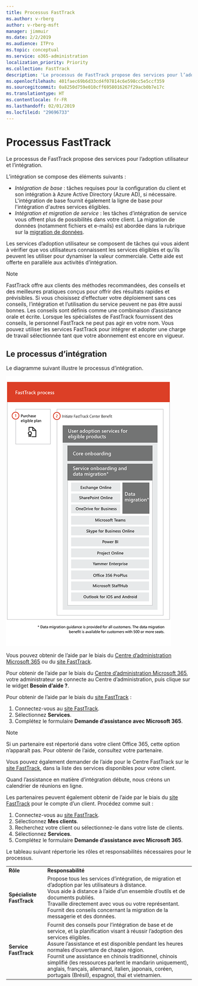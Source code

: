 ```yaml
---
title: Processus FastTrack
ms.author: v-rberg
author: v-rberg-msft
manager: jimmuir
ms.date: 2/2/2019
ms.audience: ITPro
ms.topic: conceptual
ms.service: o365-administration
localization_priority: Priority
ms.collection: FastTrack
description: 'Le processus de FastTrack propose des services pour l’adoption utilisateur et l’intégration. '
ms.openlocfilehash: 401faec69b6d33cd4f07814c6e598cc5e5ccf359
ms.sourcegitcommit: 0a8250d759e010cff6958016267f29acb0b7e17c
ms.translationtype: HT
ms.contentlocale: fr-FR
ms.lasthandoff: 02/01/2019
ms.locfileid: "29696733"
---
```

# <a name="the-fasttrack-process"></a>Processus FastTrack

Le processus de FastTrack propose des services pour l’adoption utilisateur et l’intégration.  
  
L’intégration se compose des éléments suivants :
  
- *Intégration de base* : tâches requises pour la configuration du client et son intégration à Azure Active Directory (Azure AD), si nécessaire. L'intégration de base fournit également la ligne de base pour l'intégration d'autres services éligibles. 
- *Intégration et migration de service* : les tâches d’intégration de service vous offrent plus de possibilités dans votre client. La migration de données (notamment fichiers et e-mails) est abordée dans la rubrique sur la [migration de données](O365-data-migration.md). 
    
Les services d’adoption utilisateur se composent de tâches qui vous aident à vérifier que vos utilisateurs connaissent les services éligibles et qu’ils peuvent les utiliser pour dynamiser la valeur commerciale. Cette aide est offerte en parallèle aux activités d’intégration.
  
> [!NOTE]
> FastTrack offre aux clients des méthodes recommandées, des conseils et des meilleures pratiques conçus pour offrir des résultats rapides et prévisibles. Si vous choisissez d’effectuer votre déploiement sans ces conseils, l’intégration et l’utilisation du service peuvent ne pas être aussi bonnes. Les conseils sont définis comme une combinaison d’assistance orale et écrite. Lorsque les spécialistes de FastTrack fournissent des conseils, le personnel FastTrack ne peut pas agir en votre nom. Vous pouvez utiliser les services FastTrack pour intégrer et adopter une charge de travail sélectionnée tant que votre abonnement est encore en vigueur. 
  
## <a name="the-onboarding-process"></a>Le processus d’intégration

Le diagramme suivant illustre le processus d’intégration.
  
![Chronologie pour l’utilisation du service d’intégration](media/O365-Onboarding-Timeline.png)
  
Vous pouvez obtenir de l’aide par le biais du [Centre d’administration Microsoft 365](https://go.microsoft.com/fwlink/?linkid=2032704) ou du [site FastTrack](https://go.microsoft.com/fwlink/?linkid=780698). 

Pour obtenir de l’aide par le biais du [Centre d’administration Microsoft 365](https://go.microsoft.com/fwlink/?linkid=2032704), votre administrateur se connecte au Centre d’administration, puis clique sur le widget **Besoin d’aide ?**. 

Pour obtenir de l’aide par le biais du [site FastTrack](https://go.microsoft.com/fwlink/?linkid=780698) : 
1.  Connectez-vous au [site FastTrack](https://go.microsoft.com/fwlink/?linkid=780698). 
2.  Sélectionnez **Services**.
3.  Complétez le formulaire **Demande d’assistance avec Microsoft 365**. 
> [!NOTE]
>  Si un partenaire est répertorié dans votre client Office 365, cette option n’apparaît pas. Pour obtenir de l’aide, consultez votre partenaire. 
  
 Vous pouvez également demander de l’aide pour le Centre FastTrack sur le [site FastTrack](https://go.microsoft.com/fwlink/?linkid=780698), dans la liste des services disponibles pour votre client. 
    
 Quand l’assistance en matière d’intégration débute, nous créons un calendrier de réunions en ligne.
    
Les partenaires peuvent également obtenir de l’aide par le biais du [site FastTrack](https://go.microsoft.com/fwlink/?linkid=780698) pour le compte d’un client. Procédez comme suit :
1.  Connectez-vous au [site FastTrack](https://go.microsoft.com/fwlink/?linkid=780698). 
2.  Sélectionnez **Mes clients**.
3.  Recherchez votre client ou sélectionnez-le dans votre liste de clients.
4.  Sélectionnez **Services**.
5.  Complétez le formulaire **Demande d’assistance avec Microsoft 365**. 

Le tableau suivant répertorie les rôles et responsabilités nécessaires pour le processus.
    
|||
|:-----|:-----|
|**Rôle** <br/> |**Responsabilité** <br/> |
|**Spécialiste FastTrack** <br/> |Propose tous les services d’intégration, de migration et d’adoption par les utilisateurs à distance.  <br/> Vous aide à distance à l’aide d’un ensemble d’outils et de documents publiés. <br/> Travaille directement avec vous ou votre représentant. <br/> Fournit des conseils concernant la migration de la messagerie et des données.|
|**Service FastTrack**  <br/> |Fournit des conseils pour l’intégration de base et de service, et la planification visant à réussir l’adoption des services éligibles.  <br/> Assure l’assistance et est disponible pendant les heures normales d’ouverture de chaque région. <br/> Fournit une assistance en chinois traditionnel, chinois simplifié (les ressources parlent le mandarin uniquement), anglais, français, allemand, italien, japonais, coréen, portugais (Brésil), espagnol, thaï et vietnamien.|


  

